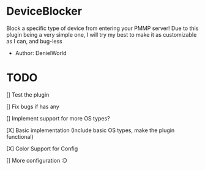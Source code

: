 # DeviceBlocker
 Block a specific type of device from entering your PMMP server!
 Due to this plugin being a very simple one, I will try my best
 to make it as customizable as I can, and bug-less
 - Author: DenielWorld
# TODO
[] Test the plugin

[] Fix bugs if has any

[] Implement support for more OS types?

[X] Basic implementation 
(Include basic OS types, make the plugin functional)

[X] Color Support for Config

[] More configuration :D